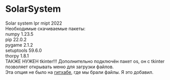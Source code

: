 # SolarSystem
Solar system lpr mipt 2022  
Необходимые скачиваемые пакеты:  
numpy      1.23.5  
pip        22.0.2  
pygame     2.1.2  
setuptools 59.6.0  
thorpy     1.8.1  
ТАКЖЕ НУЖЕН tkinter!!!
Дополнительно подключён пакет os, он с tkinter позволяет открывать меню для загрузки файлов.  
Эта опция не было на [гитхабе](https://github.com/dannrastor/solar2021), где мы брали файлы. Я это добавил.
